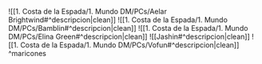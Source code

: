 ![[1. Costa de la Espada/1. Mundo DM/PCs/Aelar Brightwind#^descripcion|clean]]
![[1. Costa de la Espada/1. Mundo DM/PCs/Bamblin#^descripcion|clean]]
![[1. Costa de la Espada/1. Mundo DM/PCs/Elina Green#^descripcion|clean]]
![[Jashin#^descripcion|clean]]
![[1. Costa de la Espada/1. Mundo DM/PCs/Vofun#^descripcion|clean]]
^maricones

